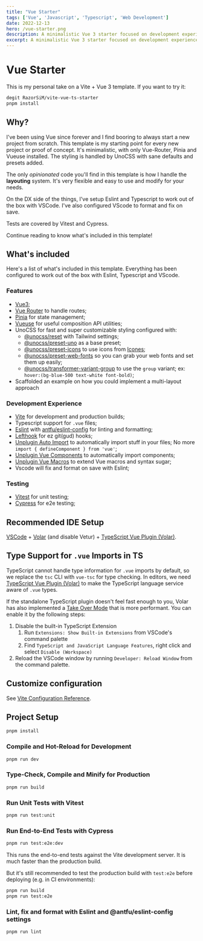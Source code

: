 ```yaml
--- 
title: "Vue Starter"
tags: ['Vue', 'Javascript', 'Typescript', 'Web Development']
date: 2022-12-13
hero: /vue-starter.png
description: A minimalistic Vue 3 starter focused on development experience.
excerpt: A minimalistic Vue 3 starter focused on development experience.
---
```

# Vue Starter
This is my personal take on a Vite + Vue 3 template. If you want to try it:

```bash
degit RazorSiM/vite-vue-ts-starter
pnpm install
```

## Why?
I've been using Vue since forever and I find booring to always start a new project from scratch. This template is my starting point for every new project or proof of concept. It's minimalistic, with only Vue-Router, Pinia and Vueuse installed.
The styling is handled by UnoCSS with sane defaults and presets added.

The only *opinionated* code you'll find in this template is how I handle the **layouting** system. It's very flexible and easy to use and modify for your needs.

On the DX side of the things, I've setup Eslint and Typescript to work out of the box with VSCode. I've also configured VScode to format and fix on save.

Tests are covered by Vitest and Cypress.

Continue reading to know what's included in this template!

## What's included
Here's a list of what's included in this template. Everything has been configured to work out of the box with Eslint, Typescript and VScode.

### Features
- [Vue3](https://vuejs.org);
- [Vue Router](https://router.vuejs.org/) to handle routes;
- [Pinia](https://pinia.vuejs.org/) for state management;
- [Vueuse](https://vueuse.org/) for useful composition API utilities;
- UnoCSS for fast and super customizable styling configured with:
    - [@unocss/reset](https://github.com/unocss/unocss#style-resetting) with Tailwind settings;
    - [@unocss/preset-uno](https://github.com/unocss/unocss/tree/main/packages/preset-uno) as a base preset;
    - [@unocss/preset-icons](https://github.com/unocss/unocss/tree/main/packages/preset-icons) to use icons from [Icones](https://icones.js.org/);
    - [@unocss/preset-web-fonts](https://github.com/unocss/unocss/tree/main/packages/preset-typography) so you can grab your web fonts and set them up easily;
    - [@unocss/transformer-variant-group](https://github.com/unocss/unocss/tree/main/packages/transformer-variant-group) to use the `group` variant; ex: `hover:(bg-blue-500 text-white font-bold)`;
- Scaffolded an example on how you could implement a multi-layout approach

### Development Experience
- [Vite](https://vitejs.dev/) for development and production builds;
- Typescript support for `.vue` files;
- [Eslint](https://eslint.org/) with [antfu/eslint-config](https://github.com/antfu/eslint-config) for linting and formatting;
- [Lefthook](https://github.com/evilmartians/lefthook) for ez git(gud) hooks;
- [Unplugin Auto Import](https://github.com/antfu/unplugin-auto-import) to automatically import stuff in your files; No more `import { defineComponent } from 'vue'`;
- [Unplugin Vue Components](https://github.com/antfu/unplugin-vue-components) to automatically import components;
- [Unplugin Vue Macros](https://github.com/sxzz/unplugin-vue-macros) to extend Vue macros and syntax sugar;
- Vscode will fix and format on save with Eslint;

### Testing
- [Vitest](https://vitest.dev/) for unit testing;
- [Cypress](https://www.cypress.io/) for e2e testing;

## Recommended IDE Setup

[VSCode](https://code.visualstudio.com/) + [Volar](https://marketplace.visualstudio.com/items?itemName=Vue.volar) (and disable Vetur) + [TypeScript Vue Plugin (Volar)](https://marketplace.visualstudio.com/items?itemName=Vue.vscode-typescript-vue-plugin).

## Type Support for `.vue` Imports in TS

TypeScript cannot handle type information for `.vue` imports by default, so we replace the `tsc` CLI with `vue-tsc` for type checking. In editors, we need [TypeScript Vue Plugin (Volar)](https://marketplace.visualstudio.com/items?itemName=Vue.vscode-typescript-vue-plugin) to make the TypeScript language service aware of `.vue` types.

If the standalone TypeScript plugin doesn't feel fast enough to you, Volar has also implemented a [Take Over Mode](https://github.com/johnsoncodehk/volar/discussions/471#discussioncomment-1361669) that is more performant. You can enable it by the following steps:

1. Disable the built-in TypeScript Extension
    1) Run `Extensions: Show Built-in Extensions` from VSCode's command palette
    2) Find `TypeScript and JavaScript Language Features`, right click and select `Disable (Workspace)`
2. Reload the VSCode window by running `Developer: Reload Window` from the command palette.

## Customize configuration

See [Vite Configuration Reference](https://vitejs.dev/config/).

## Project Setup

```bash
pnpm install
```

### Compile and Hot-Reload for Development

```bash
pnpm run dev
```

### Type-Check, Compile and Minify for Production

```bash
pnpm run build
```

### Run Unit Tests with Vitest

```bash
pnpm run test:unit
```

### Run End-to-End Tests with Cypress

```bash
pnpm run test:e2e:dev
```

This runs the end-to-end tests against the Vite development server.
It is much faster than the production build.

But it's still recommended to test the production build with `test:e2e` before deploying (e.g. in CI environments):

```bash
pnpm run build
pnpm run test:e2e
```

### Lint, fix and format with Eslint and @antfu/eslint-config settings

```bash
pnpm run lint
```
